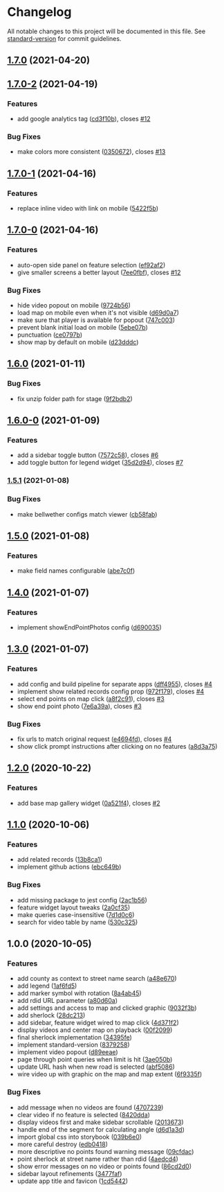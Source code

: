 # Changelog

All notable changes to this project will be documented in this file. See [standard-version](https://github.com/conventional-changelog/standard-version) for commit guidelines.

## [1.7.0](https://github.com/agrc/plpco-video-widget/compare/v1.7.0-2...v1.7.0) (2021-04-20)

## [1.7.0-2](https://github.com/agrc/plpco-video-widget/compare/v1.7.0-1...v1.7.0-2) (2021-04-19)


### Features

* add google analytics tag ([cd3f10b](https://github.com/agrc/plpco-video-widget/commit/cd3f10b1c68fa20400c14d3b4ccf5138ed35e071)), closes [#12](https://github.com/agrc/plpco-video-widget/issues/12)


### Bug Fixes

* make colors more consistent ([0350672](https://github.com/agrc/plpco-video-widget/commit/03506720e027423eae48b9fe9112069af5bcfd5a)), closes [#13](https://github.com/agrc/plpco-video-widget/issues/13)

## [1.7.0-1](https://github.com/agrc/plpco-video-widget/compare/v1.7.0-0...v1.7.0-1) (2021-04-16)


### Features

* replace inline video with link on mobile ([5422f5b](https://github.com/agrc/plpco-video-widget/commit/5422f5b19bbb5b84e1014784328573aaf3639317))

## [1.7.0-0](https://github.com/agrc/plpco-video-widget/compare/v1.6.0...v1.7.0-0) (2021-04-16)


### Features

* auto-open side panel on feature selection ([ef92af2](https://github.com/agrc/plpco-video-widget/commit/ef92af2576cdcd37eeef1ee8eaf1e3bfd7da25b6))
* give smaller screens a better layout ([7ee0fbf](https://github.com/agrc/plpco-video-widget/commit/7ee0fbf24fbd2b4a3c1d30c02d60fa94007ae8b3)), closes [#12](https://github.com/agrc/plpco-video-widget/issues/12)


### Bug Fixes

* hide video popout on mobile ([9724b56](https://github.com/agrc/plpco-video-widget/commit/9724b56c25d676c6c1f4364387afa8d06003efb8))
* load map on mobile even when it's not visible ([d69d0a7](https://github.com/agrc/plpco-video-widget/commit/d69d0a735b22191ce3c6c6d0276128642fdab93c))
* make sure that player is available for popout ([747c003](https://github.com/agrc/plpco-video-widget/commit/747c00390d1e8f854bedc153e50526584bc6decc))
* prevent blank initial load on mobile ([5ebe07b](https://github.com/agrc/plpco-video-widget/commit/5ebe07b96c6768fd0f5a86ea48ad70c955b12cfb))
* punctuation ([ce0797b](https://github.com/agrc/plpco-video-widget/commit/ce0797b447ff9cf4e74603d77a487dd9095af566))
* show map by default on mobile ([d23dddc](https://github.com/agrc/plpco-video-widget/commit/d23dddc48fd8468266d65ca2b914dc0fd5f9883e))

## [1.6.0](https://github.com/agrc/plpco-video-widget/compare/v1.6.0-0...v1.6.0) (2021-01-11)


### Bug Fixes

* fix unzip folder path for stage ([9f2bdb2](https://github.com/agrc/plpco-video-widget/commit/9f2bdb2dd4016b8f4ee6975b8ce38c4ff8a6da4b))

## [1.6.0-0](https://github.com/agrc/plpco-video-widget/compare/v1.5.1...v1.6.0-0) (2021-01-09)


### Features

* add a sidebar toggle button ([7572c58](https://github.com/agrc/plpco-video-widget/commit/7572c58ff3073af9b26f44aec61d0a60bac80e13)), closes [#6](https://github.com/agrc/plpco-video-widget/issues/6)
* add toggle button for legend widget ([35d2d94](https://github.com/agrc/plpco-video-widget/commit/35d2d941b8569d9232d07664d2c2fddda6234675)), closes [#7](https://github.com/agrc/plpco-video-widget/issues/7)

### [1.5.1](https://github.com/agrc/plpco-video-widget/compare/v1.5.0...v1.5.1) (2021-01-08)


### Bug Fixes

* make bellwether configs match viewer ([cb58fab](https://github.com/agrc/plpco-video-widget/commit/cb58fab5ce5099ba9ee98ffc3a18b4e29a0d2863))

## [1.5.0](https://github.com/agrc/plpco-video-widget/compare/v1.4.0...v1.5.0) (2021-01-08)


### Features

* make field names configurable ([abe7c0f](https://github.com/agrc/plpco-video-widget/commit/abe7c0fdd2727e3a7ec2263d002e21d76af92209))

## [1.4.0](https://github.com/agrc/plpco-video-widget/compare/v1.3.0...v1.4.0) (2021-01-07)


### Features

* implement showEndPointPhotos config ([d690035](https://github.com/agrc/plpco-video-widget/commit/d69003586185c1fa1b23d2c574b8f7ce4e66fe12))

## [1.3.0](https://github.com/agrc/plpco-video-widget/compare/v1.2.0...v1.3.0) (2021-01-07)


### Features

* add config and build pipeline for separate apps ([dff4955](https://github.com/agrc/plpco-video-widget/commit/dff49554ace1c045c273f566c7c1737d1b3feab1)), closes [#4](https://github.com/agrc/plpco-video-widget/issues/4)
* implement show related records config prop ([972f179](https://github.com/agrc/plpco-video-widget/commit/972f179dcbd82f12a1f77b6b894cfd7584827bb5)), closes [#4](https://github.com/agrc/plpco-video-widget/issues/4)
* select end points on map click ([a8f2c91](https://github.com/agrc/plpco-video-widget/commit/a8f2c91599db4ccc4bbdafa5fbd0dc6f2b1a3a4e)), closes [#3](https://github.com/agrc/plpco-video-widget/issues/3)
* show end point photo ([7e6a39a](https://github.com/agrc/plpco-video-widget/commit/7e6a39a32faa04616961479d9186cfe822f71a5c)), closes [#3](https://github.com/agrc/plpco-video-widget/issues/3)


### Bug Fixes

* fix urls to match original request ([e4694fd](https://github.com/agrc/plpco-video-widget/commit/e4694fdf640fe7bad44c8a22478634e130e42a47)), closes [#4](https://github.com/agrc/plpco-video-widget/issues/4)
* show click prompt instructions after clicking on no features ([a8d3a75](https://github.com/agrc/plpco-video-widget/commit/a8d3a752d1f065f708ad06336f7ed28e1c5a1955))

## [1.2.0](https://github.com/agrc/plpco-video-widget/compare/v1.1.0...v1.2.0) (2020-10-22)


### Features

* add base map gallery widget ([0a521f4](https://github.com/agrc/plpco-video-widget/commit/0a521f4932f152deb64adfc1b655b3332af39e61)), closes [#2](https://github.com/agrc/plpco-video-widget/issues/2)

## [1.1.0](https://github.com/agrc/plpco-video-widget/compare/v1.0.0...v1.1.0) (2020-10-06)


### Features

* add related records ([13b8ca1](https://github.com/agrc/plpco-video-widget/commit/13b8ca1967e5b67ce24c4375ca2f24886ee3ad0a))
* implement github actions ([ebc649b](https://github.com/agrc/plpco-video-widget/commit/ebc649bb99677f79f798ad8560b08e7944cd61e1))


### Bug Fixes

* add missing package to jest config ([2ac1b56](https://github.com/agrc/plpco-video-widget/commit/2ac1b56050c31915b4a8bc7b2d3e82a43dd72e71))
* feature widget layout tweaks ([2a0cf35](https://github.com/agrc/plpco-video-widget/commit/2a0cf3599db7f98df4affdefa2cda6335db21e3b))
* make queries case-insensitive ([7d1d0c6](https://github.com/agrc/plpco-video-widget/commit/7d1d0c675af9c7bdf6272b45dadf713b8e42198c))
* search for video table by name ([530c325](https://github.com/agrc/plpco-video-widget/commit/530c32588ea8d90b6eb411ca2b202512aa9b991b))

## 1.0.0 (2020-10-05)


### Features

* add county as context to street name search ([a48e670](https://github.com/agrc/plpco-video-widget/commit/a48e670eb00b38ab8d95677a4f63b88da3e5ae39))
* add legend ([1af6fd5](https://github.com/agrc/plpco-video-widget/commit/1af6fd5bcac53ac4604bc079261a088b4b1bd709))
* add marker symbol with rotation ([8a4ab45](https://github.com/agrc/plpco-video-widget/commit/8a4ab452ead0e31865ecc89683a45a299c57bbfb))
* add rdid URL parameter ([a80d60a](https://github.com/agrc/plpco-video-widget/commit/a80d60a8285ca88834c889e9aeafd9d31fb65753))
* add settings and access to map and clicked graphic ([9032f3b](https://github.com/agrc/plpco-video-widget/commit/9032f3bf5cb5a8952f7b5b61d8107bbab809102a))
* add sherlock ([28dc213](https://github.com/agrc/plpco-video-widget/commit/28dc213b5c49dc58aa579edbc77fe073a9131b21))
* add sidebar, feature widget wired to map click ([4d371f2](https://github.com/agrc/plpco-video-widget/commit/4d371f2aa6dd3b5b364646288e6f7b21cfbb63cf))
* display videos and center map on playback ([00f2099](https://github.com/agrc/plpco-video-widget/commit/00f2099bff0abecc06a2c96ca6d1cdde3a312656))
* final sherlock implementation ([34395fe](https://github.com/agrc/plpco-video-widget/commit/34395fe395251a4971f108bac91d46b59c21c3dd))
* implement standard-version ([8379258](https://github.com/agrc/plpco-video-widget/commit/83792585a9e3efda7d2887c696b9869c41ec740b))
* implement video popout ([d89eeae](https://github.com/agrc/plpco-video-widget/commit/d89eeae76bb8f22bd3a98197758a8b7f1712256e))
* page through point queries when limit is hit ([3ae050b](https://github.com/agrc/plpco-video-widget/commit/3ae050bb86282cd19a752fe1d4769863f9c8e3b5))
* update URL hash when new road is selected ([abf5086](https://github.com/agrc/plpco-video-widget/commit/abf50860d3337c5d1a7af8f1359ba24c39dddd15))
* wire video up with graphic on the map and map extent ([6f9335f](https://github.com/agrc/plpco-video-widget/commit/6f9335f55d82e1578ed08180f634d10ad6747995))


### Bug Fixes

* add message when no videos are found ([4707239](https://github.com/agrc/plpco-video-widget/commit/470723956ef9fe0c259372d465a1b531a26b857a))
* clear video if no feature is selected ([8420dda](https://github.com/agrc/plpco-video-widget/commit/8420dda331342f21944930f0890c1acf29da12ac))
* display videos first and make sidebar scrollable ([2013673](https://github.com/agrc/plpco-video-widget/commit/20136739c8d806fbaeb4051bb73efdf3c5603145))
* handle end of the segment for calculating angle ([d6d1a3d](https://github.com/agrc/plpco-video-widget/commit/d6d1a3df67984886362ea8837e4ec4bd796666cd))
* import global css into storybook ([039b6e0](https://github.com/agrc/plpco-video-widget/commit/039b6e0acd6c8be1ba4ca57b2993470bbc0f7ac1))
* more careful destroy ([edb0418](https://github.com/agrc/plpco-video-widget/commit/edb04189af743be7869826eed0b3876d19d5e1ff))
* more descriptive no points found warning message ([09cfdac](https://github.com/agrc/plpco-video-widget/commit/09cfdaca3645733863014a05294a112d656788b2))
* point sherlock at street name rather than rdid ([4aedcd4](https://github.com/agrc/plpco-video-widget/commit/4aedcd4511a3da4764511a669fa8fe716119761d))
* show error messages on no video or points found ([86cd2d0](https://github.com/agrc/plpco-video-widget/commit/86cd2d024d536ab81cdabe98c4d0049b939a07b1))
* sidebar layout refinements ([3477faf](https://github.com/agrc/plpco-video-widget/commit/3477faf3418c9e5ac90e23af524dc5667bb5ec71))
* update app title and favicon ([1cd5442](https://github.com/agrc/plpco-video-widget/commit/1cd54426cd7c133ad4a003afb28ccf1efcb28188))
